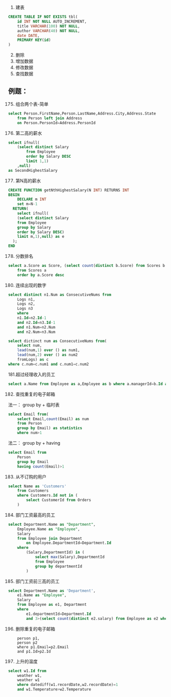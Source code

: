 1. 建表

```sql
CREATE TABLE IF NOT EXISTS tbl(
	id INT NOT NULL AUTO_INCREMENT,
	title VARCHAR(100) NOT NULL,
	author VARCHAR(40) NOT NULL,
	date DATE,
	PRIMARY KEY(id)
)
```


2. 删除
3. 增加数据
4. 修改数据
5. 查找数据

## 例题：

175. 组合两个表-简单

```sql
select Person.FirstName,Person.LastName,Address.City,Address.State
	from Person left join Address
	on Person.PersonId=Address.PersonId
```

176. 第二高的薪水

```sql
select ifnull(
	(select distinct Salary
		from Employee
		order by Salary DESC
		limit 1,1)
	,null)
as SecondHighestSalary
```

177. 第N高的薪水

```sql
CREATE FUNCTION getNthHighestSalary(N INT) RETURNS INT
BEGIN
	DECLARE m INT
	set m=N-1
  RETURN(
  	select ifnull(
	(select distinct Salary
	from Employee
	group by Salary 
	order by Salary DESC)
	limit m,1),null) as e
  );
END
```

178. 分数排名

```sql
select a.Score as Score, (select count(distinct b.Score) from Scores b where b.Score>=a.Score) as 'Rank'
	from Scores a
	order by a.Score desc
```

180. 连续出现的数字

```sql
select distinct n1.Num as ConsecutiveNums from 
	Logs n1,
	Logs n2,
	Logs n3
	where 
	n1.Id=n2.Id-1
	and n2.Id=n3.Id-1
	and n1.Num=n2.Num
	and n2.Num=n3.Num
```

```sql
select dictinct num as ConsecutiveNums from(
	select num,
	lead(num,1) over () as num1,
	lead(num,2) over () as num2
	fromLogs) as c
where c.num=c.num1 and c.num1=c.num2
```

181.超过经理收入的员工

```sql
select a.Name from Employee as a,Employee as b where a.managerId=b.Id and a.Salary>b.Salary
```

182. 查找重复的电子邮箱

法一： group by + 临时表

```sql
select Email from(
	select Email,count(Email) as num
	from Person
	group by Email) as statistics
	where num>1
```


法二： group by + having
```sql
select Email from 
	Person
	group by Email
	having count(Email)>1
```

183. 从不订购的用户

```sql
select Name as 'Customers'
	from Customers
	where Customers.Id not in (
		select CustomerId from Orders
	)
```

184. 部门工资最高的员工

```sql
select Department.Name as "Department",
	Employee.Name as "Employee",
	Salary
	from Employee join Department
		on Employee.DepartmentId=Department.Id
	where
		(Salary,DepartmentId) in (
			select max(Salary),DepartmentId 
			from Employee
			group by departmentId
		)
```

185. 部门工资前三高的员工

```sql
select Department.Name as 'Department',
	e1.Name as "Employee",
	Salary
	from Employee as e1, Department
	where
		e1.departmentId=Department.Id
		and 3>(select count(distinct e2.salary) from Employee as e2 where e2.Salary>e1.Salary and e1.DepartmentId=e2.DepartmentId)
```

196. 删除重复的电子邮箱

```delete p1 from
	person p1,
	person p2
	where p1.Email=p2.Email
	and p1.Id>p2.Id
```

197. 上升的温度

```sql
select w1.Id from
	weather w1,
	weather w1
	where datediff(w1.recordDate,w2.recordDate)=1
	and w1.Temperature>w2.Temperature
```